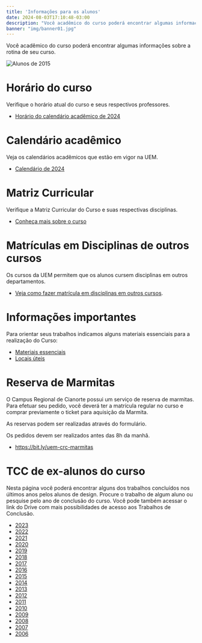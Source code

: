 ```yaml
---
title: 'Informações para os alunos'
date: 2024-08-03T17:10:48-03:00
description: "Você acadêmico do curso poderá encontrar algumas informações sobre a rotina de seu curso."
banner: "img/banner01.jpg"
---
```

Você acadêmico do curso poderá encontrar algumas informações sobre a rotina de seu curso.

![Alunos de 2015](/img/blog/2024/23270483_1466922180096035_3015897837712355238_o.jpg)

# Horário do curso 

Verifique o horário atual do curso e seus respectivos professores. 

- [Horário do calendário acadêmico de 2024](</alunos/2024/2024.02.01 Horário do Design - 1o e 2o semestres de 2024 v.31.pdf>)

# Calendário acadêmico
Veja os calendários acadêmicos que estão em vigor na UEM. 
- [Calendário de 2024](http://www.scs.uem.br/2024/cep/001cep2024.htm)

# Matriz Curricular
Verifique a Matriz Curricular do Curso e suas respectivas disciplinas. 

- [Conheça mais sobre o curso](/institucional/curso)

# Matrículas em Disciplinas de outros cursos
Os cursos da UEM permitem que os alunos cursem disciplinas em outros departamentos. 

 - [Veja como fazer matrícula em disciplinas em outros cursos](/blog/2024/matricula-outros-cursos).

# Informações importantes

Para orientar seus trabalhos indicamos alguns materiais essenciais para a realização do Curso:

- [Materiais essenciais](/blog/2019/03/guia-do-estudante-materiais-essenciais-2/)
- [Locais úteis](/blog/2019/02/guia-do-estudante-locais-uteis-2/)

# Reserva de Marmitas
O Campus Regional de Cianorte possui um serviço de reserva de marmitas. Para efetuar seu pedido, você deverá ter a matrícula regular no curso e comprar previamente o ticket para aquisição da Marmita.

As reservas podem ser realizadas através do formulário. 

Os pedidos devem ser realizados antes das 8h da manhã.

- https://bit.ly/uem-crc-marmitas

# TCC de ex-alunos do curso

Nesta página você poderá encontrar alguns dos trabalhos concluídos nos últimos anos pelos alunos de design. Procure o trabalho de algum aluno ou pesquise pelo ano de conclusão do curso. Você pode também acessar o link do Drive com mais possibilidades de acesso aos Trabalhos de Conclusão. 

* [2023](</alunos/trabalhos-de-2023> "Trabalhos de 2023")
* [2022](</alunos/trabalhos-de-2022> "Trabalhos de 2022")
* [2021](</alunos/trabalhos-de-2021> "Trabalhos de 2021")
* [2020](</alunos/trabalhos-de-2020> "Trabalhos de 2020")
* [2019](</alunos/trabalhos-de-2019> "Trabalhos de 2019")
* [2018](</alunos/trabalhos-de-2018> "Trabalhos de 2018")
* [2017](</alunos/trabalhos-de-2017> "Trabalhos de 2017")
* [2016](</alunos/trabalhos-de-2016> "Trabalhos de 2016")
* [2015](</alunos/trabalhos-de-2015> "Trabalhos de 2015")
* [2014](</alunos/trabalhos-de-2014> "Trabalhos de 2014")
* [2013](</alunos/trabalhos-de-2013> "Trabalhos de 2013")
* [2012](</alunos/trabalhos-de-2012> "Trabalhos de 2012")
* [2011](</alunos/trabalhos-de-2011> "Trabalhos de 2011")
* [2010](</alunos/trabalhos-de-2010> "Trabalhos de 2010")
* [2009](</alunos/trabalhos-de-2009> "Trabalhos de 2009")
* [2008](</alunos/trabalhos-de-2008> "Trabalhos de 2008")
* [2007](</alunos/trabalhos-de-2007> "Trabalhos de 2007")
* [2006](</alunos/trabalhos-de-2006> "Trabalhos de 2006")
